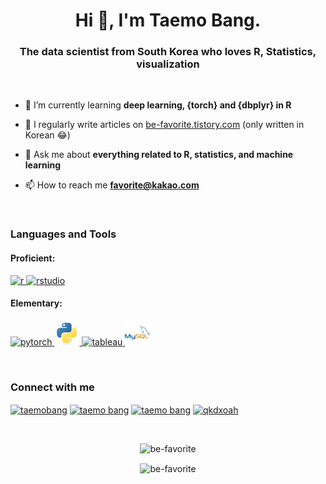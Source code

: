 <h1 align="center">Hi 👋, I'm Taemo Bang.</h1>
<h3 align="center">The data scientist from South Korea who loves R, Statistics, visualization</h3>

&nbsp;

- 🌱 I’m currently learning **deep learning, {torch} and {dbplyr} in R**

- 📝 I regularly write articles on [be-favorite.tistory.com](be-favorite.tistory.com) (only written in Korean :joy:)

- 💬 Ask me about **everything related to R, statistics, and machine learning**

- 📫 How to reach me **favorite@kakao.com**

&nbsp;

<h3 align="left">Languages and Tools</h3>
<h4 align="left">Proficient:</h3>
<p align="left">
  <a href="https://www.r-project.org/" target="_blank"> <img src="https://simpleicons.org/icons/r.svg" alt="r" width="40" height="40"/> </a>
  <a href="https://rstudio.com/" target="_blank"> <img src="https://simpleicons.org/icons/rstudio.svg" alt="rstudio" width="40" height="40"/> </a>
</p>
<h4 align="left">Elementary: </h3>
<p align="left">
  <a href="https://pytorch.org/" target="_blank"> <img src="https://www.vectorlogo.zone/logos/pytorch/pytorch-icon.svg" alt="pytorch" width="40" height="40"/> </a>
  <a href="https://www.python.org" target="_blank"> <img src="https://raw.githubusercontent.com/devicons/devicon/master/icons/python/python-original.svg" alt="python" width="40" height="40"/> </a> 
  <a href="https://www.tableau.com/en-gb/" target="_blank"> <img src="https://simpleicons.org/icons/tableau.svg" alt="tableau" width="40" height="40"/> </a>
  <a href="https://www.mysql.com/" target="_blank"> <img src="https://raw.githubusercontent.com/devicons/devicon/master/icons/mysql/mysql-original-wordmark.svg" alt="mysql" width="40" height="40"/> </a> 
</p>

&nbsp;

<h3 align="left">Connect with me</h3>
<p align="left">
<a href="https://twitter.com/taemobang" target="blank"><img align="center" src="https://cdn.jsdelivr.net/npm/simple-icons@3.0.1/icons/twitter.svg" alt="taemobang" height="30" width="40" /></a>
<a href="https://www.linkedin.com/in/taemo-bang-8b9999184/" target="blank"><img align="center" src="https://cdn.jsdelivr.net/npm/simple-icons@3.0.1/icons/linkedin.svg" alt="taemo bang" height="30" width="40" /></a>
<a href="https://www.kaggle.com/taemobang" target="blank"><img align="center" src="https://cdn.jsdelivr.net/npm/simple-icons@3.0.1/icons/kaggle.svg" alt="taemo bang" height="30" width="40" /></a>
<a href="https://instagram.com/qkdxoah" target="blank"><img align="center" src="https://cdn.jsdelivr.net/npm/simple-icons@3.0.1/icons/instagram.svg" alt="qkdxoah" height="30" width="40" /></a>
</p>


&nbsp;
<div align=center>
<p> <img src="https://komarev.com/ghpvc/?username=be-favorite&label=Profile%20views&color=0e75b6&style=flat" alt="be-favorite" /> </p>
<p><img align="center" src="https://github-readme-stats.vercel.app/api?username=be-favorite&show_icons=true&locale=en" alt="be-favorite" /></p>
